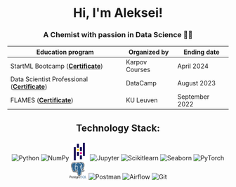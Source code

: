 <h1 align="center">Hi, I'm Aleksei!</h1>
<h3 align="center">A Chemist with passion in Data Science 👨‍💻</h3>

<div align='center'>


|**Education program**|**Organized by**|**Ending date**|
|----------------|-----------------|--------|
|StartML Bootcamp (__[Certificate](https://github.com/lavrenkova/lavrenkova/blob/main/stats.pdf)__)| Karpov Courses| April 2024|
|Data Scientist Professional (__[Certificate](https://github.com/lavrenkova/lavrenkova/blob/main/stats.pdf)__)|DataCamp|August 2023|
|FLAMES (__[Certificate](https://github.com/lavrenkova/lavrenkova/blob/main/stats.pdf)__)|KU Leuven|September 2022|

</div>

## <p align="center">Technology Stack:</p>

<div align='center'> 
    <img src="https://www.vectorlogo.zone/logos/python/python-icon.svg" alt="Python" width="40" height="40", title="Python"/>
  <img src="https://cdn.worldvectorlogo.com/logos/numpy-1.svg" alt="NumPy" width="40" height="40", title="NumPy"/>
    <img src="https://raw.githubusercontent.com/devicons/devicon/2ae2a900d2f041da66e950e4d48052658d850630/icons/pandas/pandas-original.svg" alt="Pandas" width="40" height="40", title="Pandas"/>
   <img src="https://www.vectorlogo.zone/logos/jupyter/jupyter-icon.svg" alt="Jupyter" width="40" height="40", title="Jupyter"/>
   <img src="https://upload.wikimedia.org/wikipedia/commons/0/05/Scikit_learn_logo_small.svg" alt="Scikitlearn" width="40" height="40", title="Scikitlearn"/>
  <img src="https://seaborn.pydata.org/_images/logo-mark-lightbg.svg" alt="Seaborn" width="40" height="40", title="Seaborn"/>
  <img src="https://www.vectorlogo.zone/logos/pytorch/pytorch-icon.svg" alt="PyTorch" width="40" height="40", title="PyTorch"/>
   <img src="https://raw.githubusercontent.com/devicons/devicon/master/icons/postgresql/postgresql-original-wordmark.svg" alt="PostgreSQL" width="40" height="40"/, title="PostgreSQL">
    <img src="https://www.vectorlogo.zone/logos/getpostman/getpostman-icon.svg" alt="Postman" width="40" height="40", title="Postman"/>
    <img src="https://icon.icepanel.io/Technology/svg/Apache-Airflow.svg" alt="Airflow" width="40" height="40", title="Airflow"/>
    <img src="https://www.vectorlogo.zone/logos/git-scm/git-scm-icon.svg" alt="Git" width="40" height="40", title="Git"/>
</p>
